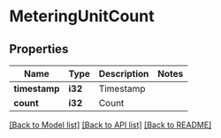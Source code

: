 # MeteringUnitCount

## Properties

Name | Type | Description | Notes
------------ | ------------- | ------------- | -------------
**timestamp** | **i32** | Timestamp | 
**count** | **i32** | Count | 

[[Back to Model list]](../README.md#documentation-for-models) [[Back to API list]](../README.md#documentation-for-api-endpoints) [[Back to README]](../README.md)


